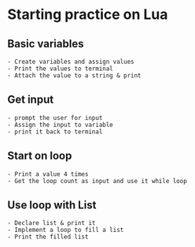 # Starting practice on Lua

## Basic variables

    - Create variables and assign values
    - Print the values to terminal
    - Attach the value to a string & print

## Get input

    - prompt the user for input
    - Assign the input to variable
    - print it back to terminal

## Start on loop

    - Print a value 4 times
    - Get the loop count as input and use it while loop

## Use loop with List

    - Declare list & print it
    - Implement a loop to fill a list
    - Print the filled list
